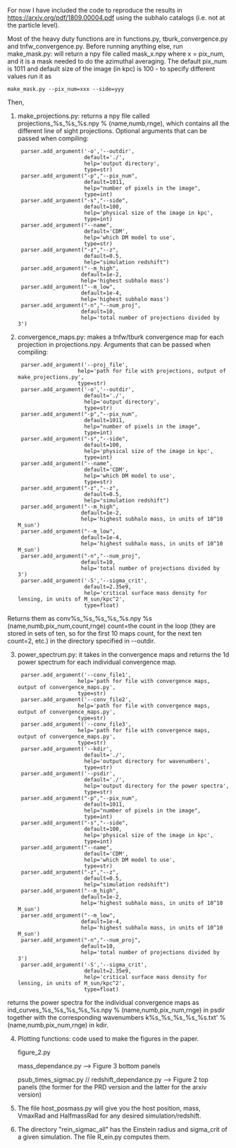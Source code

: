 For now I have included the code to reproduce the results in https://arxiv.org/pdf/1809.00004.pdf using the subhalo catalogs (i.e. not at the particle level). 

Most of the heavy duty functions are in functions.py, tburk_convergence.py and tnfw_convergence.py. Before running anything else, run make_mask.py: will return a npy file called mask_x.npy where x = pix_num, and it is a mask needed to do the azimuthal averaging. The default pix_num is 1011 and default size of the image (in kpc) is 100 - to specify different values run it as 

    make_mask.py --pix_num=xxx --side=yyy

Then,

1. make_projections.py: returns a npy file called projections_%s_%s_%s.npy % (name,numb,rnge), which contains all the different line of sight projections. Optional arguments that can be passed when compiling:

        parser.add_argument('-o','--outdir',
                            default='./',
                            help='output directory',
                            type=str)
        parser.add_argument("-p","--pix_num",
                            default=1011,
                            help="number of pixels in the image",
                            type=int)
        parser.add_argument("-s","--side",
                            default=100,
                            help='physical size of the image in kpc',
                            type=int)
        parser.add_argument("--name",
                            default='CDM',
                            help='which DM model to use',
                            type=str)
        parser.add_argument("-z","--z",
                            default=0.5,
                            help="simulation redshift")
        parser.add_argument("--m_high",
                           default=1e-2,
                           help='highest subhalo mass')
        parser.add_argument("--m_low",
                           default=1e-4,
                           help='highest subhalo mass')
        parser.add_argument("-n","--num_proj",
                           default=10,
                           help='total number of projections divided by 3')

2. convergence_maps.py: makes a tnfw/tburk convergence map for each projection in projections.npy. Arguments that can be passed when compiling:

        parser.add_argument('--proj_file',
                          help='path for file with projections, output of make_projections.py',
                          type=str)
        parser.add_argument('-o','--outdir',
                            default='./',
                            help='output directory',
                            type=str)
        parser.add_argument("-p","--pix_num",
                            default=1011,
                            help="number of pixels in the image",
                            type=int)
        parser.add_argument("-s","--side",
                            default=100,
                            help='physical size of the image in kpc',
                            type=int)
        parser.add_argument("--name",
                            default='CDM',
                            help='which DM model to use',
                            type=str)
        parser.add_argument("-z","--z",
                            default=0.5,
                            help="simulation redshift")
        parser.add_argument("--m_high",
                           default=1e-2,
                           help='highest subhalo mass, in units of 10^10 M_sun')
        parser.add_argument("--m_low",
                           default=1e-4,
                           help='highest subhalo mass, in units of 10^10 M_sun')
        parser.add_argument("-n","--num_proj",
                           default=10,
                           help='total number of projections divided by 3')
        parser.add_argument('-S','--sigma_crit',
                            default=2.35e9,
                            help='critical surface mass density for lensing, in units of M_sun/kpc^2',
                            type=float)
   
Returns them as conv%s_%s_%s_%s_%s.npy %s (name,numb,pix_num,count,rnge) count=the count in the loop (they are stored in sets of ten, so for the first 10 maps count, for the next ten count=2, etc.) in the directory specified in --outdir.  

3. power_spectrum.py: it takes in the convergence maps and returns the 1d power spectrum for each individual convergence map.

        parser.add_argument('--conv_file1',
                          help='path for file with convergence maps, output of convergence_maps.py',
                          type=str)
        parser.add_argument('--conv_file2',
                          help='path for file with convergence maps, output of convergence_maps.py',
                          type=str)
        parser.add_argument('--conv_file3',
                          help='path for file with convergence maps, output of convergence_maps.py',
                          type=str)
        parser.add_argument('--kdir',
                            default='./',
                            help='output directory for wavenumbers',
                            type=str)
        parser.add_argument('--psdir',
                            default='./',
                            help='output directory for the power spectra',
                            type=str)
        parser.add_argument("-p","--pix_num",
                            default=1011,
                            help="number of pixels in the image",
                            type=int)
        parser.add_argument("-s","--side",
                            default=100,
                            help='physical size of the image in kpc',
                            type=int)
        parser.add_argument("--name",
                            default='CDM',
                            help='which DM model to use',
                            type=str)
        parser.add_argument("-z","--z",
                            default=0.5,
                            help="simulation redshift")
        parser.add_argument("--m_high",
                           default=1e-2,
                           help='highest subhalo mass, in units of 10^10 M_sun')
        parser.add_argument("--m_low",
                           default=1e-4,
                           help='highest subhalo mass, in units of 10^10 M_sun')
        parser.add_argument("-n","--num_proj",
                           default=10,
                           help='total number of projections divided by 3')
        parser.add_argument('-S','--sigma_crit',
                            default=2.35e9,
                            help='critical surface mass density for lensing, in units of M_sun/kpc^2',
                            type=float)
 
returns the power spectra for the individual convergence maps as ind_curves_%s_%s_%s_%s_%s.npy % (name,numb,pix_num,rnge) in psdir together with the corresponding wavenumbers k%s_%s_%s_%s_%s.txt' % (name,numb,pix_num,rnge) in kdir. 
 
 
4. Plotting functions: code used to make the figures in the paper.

    figure_2.py 
    
    mass_dependance.py --> Figure 3 bottom panels
    
    psub_times_sigmac.py // redshift_dependance.py --> Figure 2 top panels (the former for the PRD version and the latter for the arxiv version)
 
5. The file host_posmass.py will give you the host position, mass, VmaxRad and HalfmassRad for any desired simulation/redshift.

6. The directory "rein_sigmac_all" has the Einstein radius and sigma_crit of a given simulation. The file R_ein.py computes them.
